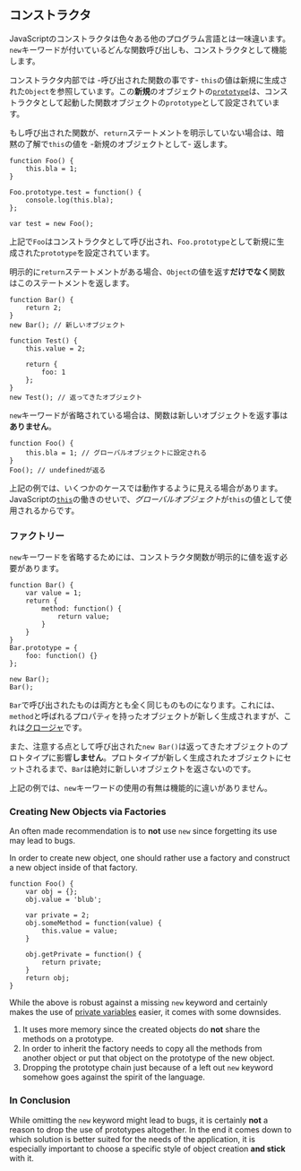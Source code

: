 ## コンストラクタ

JavaScriptのコンストラクタは色々ある他のプログラム言語とは一味違います。`new`キーワードが付いているどんな関数呼び出しも、コンストラクタとして機能します。

コンストラクタ内部では -呼び出された関数の事です- `this`の値は新規に生成された`Object`を参照しています。この**新規**のオブジェクトの[`prototype`](#object.prototype)は、コンストラクタとして起動した関数オブジェクトの`prototype`として設定されています。

もし呼び出された関数が、`return`ステートメントを明示していない場合は、暗黙の了解で`this`の値を -新規のオブジェクトとして- 返します。

    function Foo() {
        this.bla = 1;
    }

    Foo.prototype.test = function() {
        console.log(this.bla);
    };

    var test = new Foo();

上記で`Foo`はコンストラクタとして呼び出され、`Foo.prototype`として新規に生成された`prototype`を設定されています。

明示的に`return`ステートメントがある場合、`Object`の値を返す**だけでなく**関数はこのステートメントを返します。

    function Bar() {
        return 2;
    }
    new Bar(); // 新しいオブジェクト

    function Test() {
        this.value = 2;

        return {
            foo: 1
        };
    }
    new Test(); // 返ってきたオブジェクト

`new`キーワードが省略されている場合は、関数は新しいオブジェクトを返す事は**ありません**。

    function Foo() {
        this.bla = 1; // グローバルオブジェクトに設定される
    }
    Foo(); // undefinedが返る

上記の例では、いくつかのケースでは動作するように見える場合があります。JavaScriptの[`this`](#function.this)の働きのせいで、*グローバルオブジェクト*が`this`の値として使用されるからです。

### ファクトリー

`new`キーワードを省略するためには、コンストラクタ関数が明示的に値を返す必要があります。

    function Bar() {
        var value = 1;
        return {
            method: function() {
                return value;
            }
        }
    }
    Bar.prototype = {
        foo: function() {}
    };

    new Bar();
    Bar();

`Bar`で呼び出されたものは両方とも全く同じものものになります。これには、`method`と呼ばれるプロパティを持ったオブジェクトが新しく生成されますが、これは[クロージャ](#function.closures)です。

また、注意する点として呼び出された`new Bar()`は返ってきたオブジェクトのプロトタイプに影響**しません**。プロトタイプが新しく生成されたオブジェクトにセットされるまで、`Bar`は絶対に新しいオブジェクトを返さないのです。

上記の例では、`new`キーワードの使用の有無は機能的に違いがありません。


### Creating New Objects via Factories

An often made recommendation is to **not** use `new` since forgetting its use
may lead to bugs.

In order to create new object, one should rather use a factory and construct a 
new object inside of that factory.

    function Foo() {
        var obj = {};
        obj.value = 'blub';

        var private = 2;
        obj.someMethod = function(value) {
            this.value = value;
        }

        obj.getPrivate = function() {
            return private;
        }
        return obj;
    }

While the above is robust against a missing `new` keyword and certainly makes 
the use of [private variables](#function.closures) easier, it comes with some 
downsides.

 1. It uses more memory since the created objects do **not** share the methods
    on a prototype.
 2. In order to inherit the factory needs to copy all the methods from another
    object or put that object on the prototype of the new object.
 3. Dropping the prototype chain just because of a left out `new` keyword
    somehow goes against the spirit of the language.

### In Conclusion

While omitting the `new` keyword might lead to bugs, it is certainly **not** a 
reason to drop the use of prototypes altogether. In the end it comes down to 
which solution is better suited for the needs of the application, it is 
especially important to choose a specific style of object creation **and stick** 
with it.

